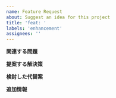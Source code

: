 ```yaml
---
name: Feature Request
about: Suggest an idea for this project
title: 'feat: '
labels: 'enhancement'
assignees: ''
---
```


**関連する問題**
<!-- この機能要望が関連する問題があれば記述してください (例: I'm always frustrated when...) -->

**提案する解決策**
<!-- あなたが提案する解決策を明確かつ簡潔に記述してください -->

**検討した代替案**
<!-- 他に検討した解決策や機能があれば記述してください -->

**追加情報**
<!-- その他、機能要望に関する追加情報があれば記述してください -->
